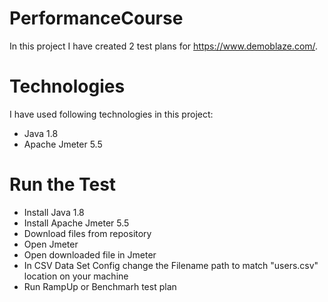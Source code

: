 # PerformanceCourse

In this project I have created 2 test plans for https://www.demoblaze.com/.

# Technologies

I have used following technologies in this project:
- Java 1.8
- Apache Jmeter 5.5

# Run the Test

- Install Java 1.8
- Install Apache Jmeter 5.5
- Download files from repository
- Open Jmeter
- Open downloaded file in Jmeter
- In CSV Data Set Config change the Filename path to match "users.csv" location on your machine
- Run RampUp or Benchmarh test plan
